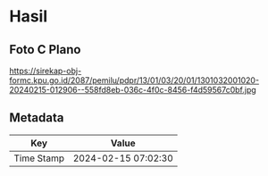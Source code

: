 # Hasil

## Foto C Plano

https://sirekap-obj-formc.kpu.go.id/2087/pemilu/pdpr/13/01/03/20/01/1301032001020-20240215-012906--558fd8eb-036c-4f0c-8456-f4d59567c0bf.jpg


## Metadata

| Key        | Value               |
| ---------- | ------------------- |
| Time Stamp | 2024-02-15 07:02:30 |



